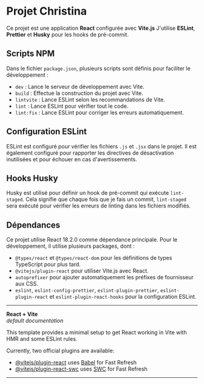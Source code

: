 # Projet Christina

Ce projet est une application **React** configurée avec **Vite.js**
J'utilise **ESLint**, **Prettier** et **Husky** pour les hooks de pré-commit.

## Scripts NPM

Dans le fichier `package.json`, plusieurs scripts sont définis pour faciliter le développement :

- `dev` : Lance le serveur de développement avec Vite.
- `build` : Effectue la construction du projet avec Vite.
- `lintvite` : Lance ESLint selon les recommandations de Vite.
- `lint` : Lance ESLint pour vérifier tout le code.
- `lint:fix` : Lance ESLint pour corriger les erreurs automatiquement.

## Configuration ESLint

ESLint est configuré pour vérifier les fichiers `.js` et `.jsx` dans le projet.
Il est également configuré pour rapporter les directives de désactivation inutilisées et pour échouer en cas d'avertissements.

## Hooks Husky

Husky est utilisé pour définir un hook de pré-commit qui exécute `lint-staged`.
Cela signifie que chaque fois que je fais un commit, `lint-staged` sera exécuté pour vérifier les erreurs de linting dans les fichiers modifiés.

## Dépendances

Ce projet utilise React 18.2.0 comme dépendance principale. Pour le développement, il utilise plusieurs packages, dont :

- `@types/react` et `@types/react-dom` pour les définitions de types TypeScript pour plus tard.
- `@vitejs/plugin-react` pour utiliser Vite.js avec React.
- `autoprefixer` pour ajouter automatiquement les préfixes de fournisseur aux CSS.
- `eslint`, `eslint-config-prettier`, `eslint-plugin-prettier`, `eslint-plugin-react` et `eslint-plugin-react-hooks` pour la configuration ESLint.

---

**React + Vite**  
_default documentation_

This template provides a minimal setup to get React working in Vite with HMR and some ESLint rules.

Currently, two official plugins are available:

- [@vitejs/plugin-react](https://github.com/vitejs/vite-plugin-react/blob/main/packages/plugin-react/README.md) uses [Babel](https://babeljs.io/) for Fast Refresh
- [@vitejs/plugin-react-swc](https://github.com/vitejs/vite-plugin-react-swc) uses [SWC](https://swc.rs/) for Fast Refresh

---
